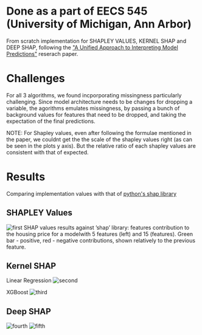 # Done as a part of EECS 545 (University of Michigan, Ann Arbor)
From scratch implementation for SHAPLEY VALUES, KERNEL SHAP and DEEP SHAP, following the ["A Unified Approach to Interpreting Model Predictions"](https://proceedings.neurips.cc/paper/2017/file/8a20a8621978632d76c43dfd28b67767-Paper.pdf) reserach paper.
# Challenges
For all 3 algorithms, we found incporporating missingness particularly challenging.
Since model architecture needs to be changes for dropping a variable, the agorithms emulates missingness, by passing a bunch of background values for features that need to be dropped, and taking the expectation of the final predictions.

NOTE: For Shapley values, even after following the formulae mentioned in the paper, we couldnt get the the scale of the shapley values right (as can be seen in the plots y axis). But the relative ratio of each shapley values are consistent with that of expected.

# Results
Comparing implementation values with that of [python's shap library](https://shap.readthedocs.io/en/latest/index.html)

## SHAPLEY Values
<img src="https://user-images.githubusercontent.com/16356237/147423000-b4dcde52-7559-43e1-b677-de1d22eb91a0.PNG" alt="first">
SHAP values results against ’shap’ library: features contribution to the housing price for a modelwith 5 features (left) and 15 (features). Green bar - positive, red - negative contributions, shown relatively to the previous feature.

## Kernel SHAP
Linear Regression 
<img src="https://user-images.githubusercontent.com/16356237/147423186-3ee565aa-3267-44e8-ac44-b21d6039acf1.PNG" alt="second">

XGBoost
<img src="https://user-images.githubusercontent.com/16356237/147423198-5c000073-3164-41c7-ad07-0fe14221cdfa.PNG" alt="third">

## Deep SHAP

<img src="https://user-images.githubusercontent.com/16356237/147423204-6e2bcd4d-8b8e-4969-b2f1-413758fae03d.PNG" alt="fourth">


<img src="https://user-images.githubusercontent.com/16356237/147423212-d16e4d28-ee0d-4fda-8600-a81c0312ce9e.PNG" alt="fifth">

